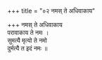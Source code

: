 +++
title = "०२ नमस् ते अधिवाकाय"

+++
नमस् ते अधिवाकाय  
परावाकाय ते नमः ।  
सुमत्यै मृत्यो ते नमो  
दुर्मत्यै त इदं नमः ॥